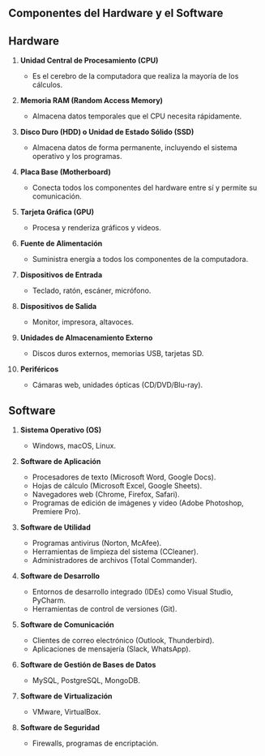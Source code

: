 
##  Componentes del Hardware y el Software

## Hardware

1. **Unidad Central de Procesamiento (CPU)**
   - Es el cerebro de la computadora que realiza la mayoría de los cálculos.
   
2. **Memoria RAM (Random Access Memory)**
   - Almacena datos temporales que el CPU necesita rápidamente.
   
3. **Disco Duro (HDD) o Unidad de Estado Sólido (SSD)**
   - Almacena datos de forma permanente, incluyendo el sistema operativo y los programas.

4. **Placa Base (Motherboard)**
   - Conecta todos los componentes del hardware entre sí y permite su comunicación.

5. **Tarjeta Gráfica (GPU)**
   - Procesa y renderiza gráficos y videos.

6. **Fuente de Alimentación**
   - Suministra energía a todos los componentes de la computadora.

7. **Dispositivos de Entrada**
   - Teclado, ratón, escáner, micrófono.

8. **Dispositivos de Salida**
   - Monitor, impresora, altavoces.

9. **Unidades de Almacenamiento Externo**
   - Discos duros externos, memorias USB, tarjetas SD.

10. **Periféricos**
    - Cámaras web, unidades ópticas (CD/DVD/Blu-ray).

## Software

1. **Sistema Operativo (OS)**
   - Windows, macOS, Linux.

2. **Software de Aplicación**
   - Procesadores de texto (Microsoft Word, Google Docs).
   - Hojas de cálculo (Microsoft Excel, Google Sheets).
   - Navegadores web (Chrome, Firefox, Safari).
   - Programas de edición de imágenes y video (Adobe Photoshop, Premiere Pro).

3. **Software de Utilidad**
   - Programas antivirus (Norton, McAfee).
   - Herramientas de limpieza del sistema (CCleaner).
   - Administradores de archivos (Total Commander).

4. **Software de Desarrollo**
   - Entornos de desarrollo integrado (IDEs) como Visual Studio, PyCharm.
   - Herramientas de control de versiones (Git).

5. **Software de Comunicación**
   - Clientes de correo electrónico (Outlook, Thunderbird).
   - Aplicaciones de mensajería (Slack, WhatsApp).

6. **Software de Gestión de Bases de Datos**
   - MySQL, PostgreSQL, MongoDB.

7. **Software de Virtualización**
   - VMware, VirtualBox.

8. **Software de Seguridad**
   - Firewalls, programas de encriptación.
